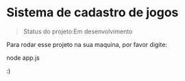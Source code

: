 <h1>Sistema de cadastro de jogos</h1>

> Status do projeto:Em desenvolvimento 

 Para rodar esse projeto na sua maquina, por favor digite:

 node app.js

 
:)